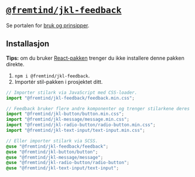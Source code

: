 # [`@fremtind/jkl-feedback`](https://jokul.fremtind.no/komponenter/feedback)

Se portalen for [bruk og prinsipper](https://jokul.fremtind.no/komponenter/feedback).

## Installasjon

**Tips:** om du bruker [React-pakken](../feedback-react/) trenger du ikke installere denne pakken direkte.

1. `npm i @fremtind/jkl-feedback`.
2. Importér stil-pakken i prosjektet ditt.

```js
// Importer stilark via JavaScript med CSS-loader.
import "@fremtind/jkl-feedback/feedback.min.css";

// Feedback bruker flere andre komponenter og trenger stilarkene deres for å fungere.
import "@fremtind/jkl-button/button.min.css";
import "@fremtind/jkl-message/message.min.css";
import "@fremtind/jkl-radio-button/radio-button.min.css";
import "@fremtind/jkl-text-input/text-input.min.css";
```

```scss
// Eller importer stilark via SCSS.
@use "@fremtind/jkl-feedback/feedback";
@use "@fremtind/jkl-button/button";
@use "@fremtind/jkl-message/message";
@use "@fremtind/jkl-radio-button/radio-button";
@use "@fremtind/jkl-text-input/text-input";
```
